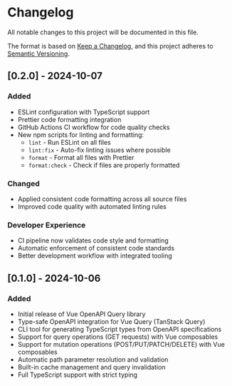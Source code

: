 # Changelog

All notable changes to this project will be documented in this file.

The format is based on [Keep a Changelog](https://keepachangelog.com/en/1.0.0/),
and this project adheres to [Semantic Versioning](https://semver.org/spec/v2.0.0.html).

## [0.2.0] - 2024-10-07

### Added

- ESLint configuration with TypeScript support
- Prettier code formatting integration
- GitHub Actions CI workflow for code quality checks
- New npm scripts for linting and formatting:
  - `lint` - Run ESLint on all files
  - `lint:fix` - Auto-fix linting issues where possible
  - `format` - Format all files with Prettier
  - `format:check` - Check if files are properly formatted

### Changed

- Applied consistent code formatting across all source files
- Improved code quality with automated linting rules

### Developer Experience

- CI pipeline now validates code style and formatting
- Automatic enforcement of consistent code standards
- Better development workflow with integrated tooling

## [0.1.0] - 2024-10-06

### Added

- Initial release of Vue OpenAPI Query library
- Type-safe OpenAPI integration for Vue Query (TanStack Query)
- CLI tool for generating TypeScript types from OpenAPI specifications
- Support for query operations (GET requests) with Vue composables
- Support for mutation operations (POST/PUT/PATCH/DELETE) with Vue composables
- Automatic path parameter resolution and validation
- Built-in cache management and query invalidation
- Full TypeScript support with strict typing
